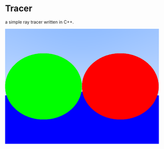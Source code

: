 # Tracer
a simple ray tracer written in C++. 

![output](https://github.com/ProjectElon/Tracer/blob/main/data/output.png)
